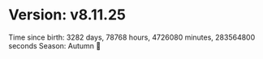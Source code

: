 # Version: v8.11.25
Time since birth: 3282 days, 78768 hours, 4726080 minutes, 283564800 seconds
Season: Autumn 🍁
